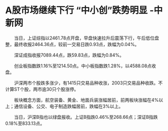 # A股市场继续下行 “中小创”跌势明显 -中新网

　　当日，上证综指以2461.78点开盘，早盘快速拉升后震荡下行，午后低位盘整，最终收报2464.36点，较前一交易日跌0.93点，跌幅为0.04%。

　　深证成指收报7089.44点，跌59.83点，跌幅为0.84%。

　　创业板指数跌1.16%至1214.50点。中小板指数跌1.28%，以4588.08点收盘。

　　沪深两市个股跌多涨少，有1415只交易品种收涨，2003只交易品种收跌。不计算ST个股，两市逾30只个股涨停。

　　板块概念方面，航空装备、黄金、地面兵装涨幅居前，前两板块涨幅在4%以上；通信设备、公交、电子制造跌幅居前，跌幅在3%以上。

　　当日，沪深B指也以绿盘报收。上证B指跌0.46%至268.66点；深证B指跌0.18%至833.13点。
